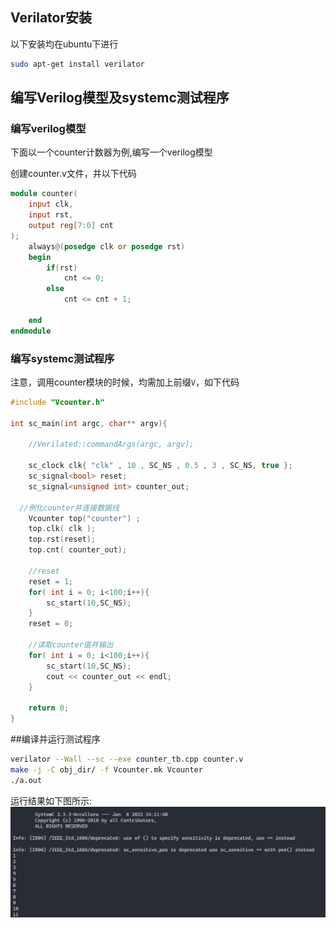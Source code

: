 
## Verilator安装

以下安装均在ubuntu下进行
```bash
sudo apt-get install verilator
```

## 编写Verilog模型及systemc测试程序


### 编写verilog模型
下面以一个counter计数器为例,编写一个verilog模型

创建counter.v文件，并以下代码
```verilog
module counter(
	input clk,
	input rst,
	output reg[7:0] cnt
);
	always@(posedge clk or posedge rst)
	begin
		if(rst)
			cnt <= 0;
		else
			cnt <= cnt + 1;

	end
endmodule
```

### 编写systemc测试程序

注意，调用counter模块的时候，均需加上前缀`V`，如下代码
```cpp
#include "Vcounter.h"

int sc_main(int argc, char** argv){

	//Verilated::commandArgs(argc, argv);
	
	sc_clock clk{ "clk" , 10 , SC_NS , 0.5 , 3 , SC_NS, true };
	sc_signal<bool> reset;
	sc_signal<unsigned int> counter_out;

  //例化counter并连接数据线
	Vcounter top("counter") ; 
	top.clk( clk );
	top.rst(reset);
	top.cnt( counter_out);

	//reset
	reset = 1;
	for( int i = 0; i<100;i++){
		sc_start(10,SC_NS);
	}
	reset = 0;

	//读取counter值并输出
	for( int i = 0; i<100;i++){
		sc_start(10,SC_NS);	
		cout << counter_out << endl;
	}

	return 0;
}
```

##编译并运行测试程序
```bash
verilator --Wall --sc --exe counter_tb.cpp counter.v
make -j -C obj_dir/ -f Vcounter.mk Vcounter
./a.out
```

运行结果如下图所示:
![](./Verilator仿真结果.png)



